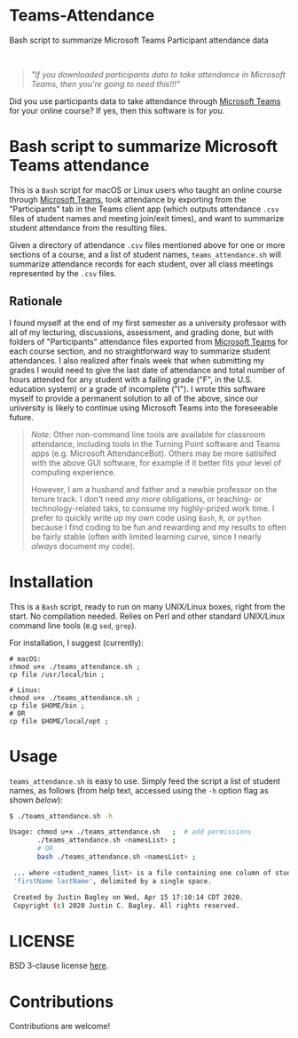 # Teams-Attendance
Bash script to summarize Microsoft Teams Participant attendance data

<br/>

> _"If you downloaded participants data to take attendance in Microsoft Teams, then you're
> going to need this!!!"_
<!-- <br/><br/> -->

Did you use participants data to take attendance through [Microsoft
Teams](https://www.microsoft.com/en-us/microsoft-365/microsoft-teams/) for your online
course? If yes, then this software is for _you_.

# Bash script to summarize Microsoft Teams attendance

This is a `Bash` script for macOS or Linux users who taught an online course through
[Microsoft Teams](https://www.microsoft.com/en-us/microsoft-365/microsoft-teams/), took
attendance by exporting from the "Participants" tab in the Teams client app (which outputs
attendance `.csv` files of student names and meeting join/exit times), and want to
summarize student attendance from the resulting files.

Given a directory of attendance `.csv` files mentioned above for one or more sections of a
course, and a list of student names, `teams_attendance.sh` will summarize attendance records 
for each student, over all class meetings represented by the `.csv` files.



## Rationale

I found myself at the end of my first semester as a university professor with all of my 
lecturing, discussions, assessment, and grading done, but with folders of 
"Participants" attendance files exported from [Microsoft
Teams](https://www.microsoft.com/en-us/microsoft-365/microsoft-teams/) for each course 
section, and no straightforward way to summarize student attendances. I also realized after 
finals week that when submitting my grades I would need to give the last date of attendance 
and total number of hours attended for any student with a failing grade ("F", in the U.S. 
education system) or a grade of incomplete ("I"). I wrote this software myself 
to provide a permanent solution to all of the above, since our university is likely to continue using Microsoft 
Teams into the foreseeable future. 

> _Note:_ Other non-command line tools are available for classroom attendance, including tools 
> in the Turning Point software and Teams apps (e.g. Microsoft AttendanceBot). Others may be more 
> satisifed with the above GUI software, for example if it better fits your level of computing 
> experience. 
> 
> However, I am a husband and father and a newbie professor on the tenure track. I don't need 
> _any more_ obligations, or teaching- or technology-related taks, to consume my highly-prized 
> work time. I prefer to quickly write up my own code using `Bash`, `R`, or `python` because I 
> find coding to be fun and rewarding and my results to often be fairly stable (often with 
> limited learning curve, since I nearly _always_ document my code).

# Installation

This is a `Bash` script, ready to run on many UNIX/Linux boxes, right from the start. No compilation 
needed. Relies on Perl and other standard UNIX/Linux command line tools (e.g `sed`, `grep`). 

For installation, I suggest (currently):

```
# macOS:
chmod u+x ./teams_attendance.sh ;
cp file /usr/local/bin ;

# Linux:
chmod u+x ./teams_attendance.sh ;
cp file $HOME/bin ;
# OR
cp file $HOME/local/opt ;
```

# Usage

`teams_attendance.sh` is easy to use. Simply feed the script a list of student names, as 
follows (from help text, accessed using the `-h` option flag as shown _below_):

```bash
$ ./teams_attendance.sh -h

Usage: chmod u+x ./teams_attendance.sh   ;	# add permissions
       ./teams_attendance.sh <namesList> ;
       # OR
       bash ./teams_attendance.sh <namesList> ; 

 ... where <student_names_list> is a file containing one column of student names, given as
 'firstName lastName', delimited by a single space.

 Created by Justin Bagley on Wed, Apr 15 17:10:14 CDT 2020.
 Copyright (c) 2020 Justin C. Bagley. All rights reserved.
```


# LICENSE

BSD 3-clause license [here](LICENSE).

# Contributions

Contributions are welcome!

